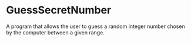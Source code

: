# GuessSecretNumber
A program that allows the user to guess a random integer number chosen by the computer between a given range.
